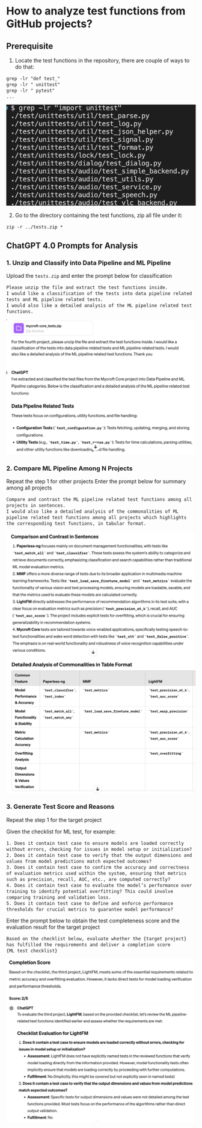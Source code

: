 # How to analyze test functions from GitHub projects?

## Prerequisite

1. Locate the test functions in the repository, there are couple of ways to do that:

```
grep -lr "def test_"
grep -lr " unittest"
grep -lr " pytest"
...
```

![](../../img/grep_example2.png)

2. Go to the directory containing the test functions, zip all file under it:

```
zip -r ../tests.zip *
```

## ChatGPT 4.0 Prompts for Analysis

### 1. Unzip and Classify into Data Pipeline and ML Pipeline

Upload the `tests.zip` and enter the prompt below for classification

```
Please unzip the file and extract the test functions inside. 
I would like a classification of the tests into data pipeline related tests and ML pipeline related tests. 
I would also like a detailed analysis of the ML pipeline related test functions.
```

![](../../img/analysis1.png)

### 2. Compare ML Pipeline Among N Projects

Repeat the step 1 for other projects
Enter the prompt below for summary among all projects

```
Compare and contrast the ML pipeline related test functions among all projects in sentences.
I would also like a detailed analysis of the commonalities of ML pipeline related test functions among all projects which highlights the corresponding test functions, in tabular format.
```
![](../../img/analysis2.png)
![](../../img/analysis3.png)

### 3. Generate Test Score and Reasons

Repeat the step 1 for the target project

Given the checklist for ML test, for example:
```
1. Does it contain test case to ensure models are loaded correctly without errors, checking for issues in model setup or initialization?
2. Does it contain test case to verify that the output dimensions and values from model predictions match expected outcomes?
3. Does it contain test case to confirm the accuracy and correctness of evaluation metrics used within the system, ensuring that metrics such as precision, recall, AUC, etc., are computed correctly?
4. Does it contain test case to evaluate the model’s performance over training to identify potential overfitting? This could involve comparing training and validation loss.
5. Does it contain test case to define and enforce performance thresholds for crucial metrics to guarantee model performance?
```

Enter the prompt below to obtain the test completeness score and the evaluation result for the target project

```
Based on the checklist below, evaluate whether the {target project} has fulfilled the requirements and deliver a completion score
{ML test checklist}
```

![](../../img/completeness_score.png)
![](../../img/evaluation_reason.png)